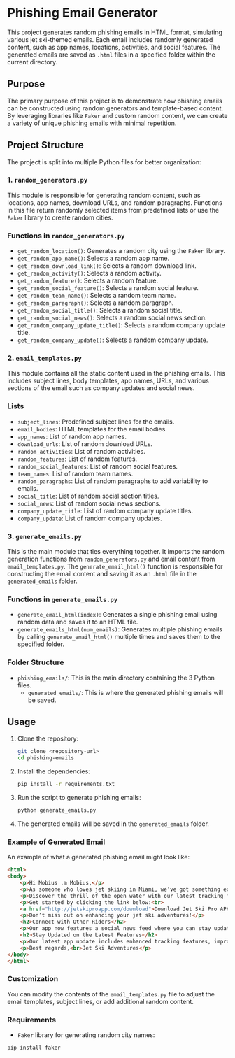 # Phishing Email Generator

This project generates random phishing emails in HTML format, simulating various jet ski-themed emails. Each email includes randomly generated content, such as app names, locations, activities, and social features. The generated emails are saved as `.html` files in a specified folder within the current directory.

## Purpose

The primary purpose of this project is to demonstrate how phishing emails can be constructed using random generators and template-based content. By leveraging libraries like `Faker` and custom random content, we can create a variety of unique phishing emails with minimal repetition.

## Project Structure

The project is split into multiple Python files for better organization:

### 1. `random_generators.py`

This module is responsible for generating random content, such as locations, app names, download URLs, and random paragraphs. Functions in this file return randomly selected items from predefined lists or use the `Faker` library to create random cities.

### Functions in `random_generators.py`

- `get_random_location()`: Generates a random city using the `Faker` library.
- `get_random_app_name()`: Selects a random app name.
- `get_random_download_link()`: Selects a random download link.
- `get_random_activity()`: Selects a random activity.
- `get_random_feature()`: Selects a random feature.
- `get_random_social_feature()`: Selects a random social feature.
- `get_random_team_name()`: Selects a random team name.
- `get_random_paragraph()`: Selects a random paragraph.
- `get_random_social_title()`: Selects a random social title.
- `get_random_social_news()`: Selects a random social news section.
- `get_random_company_update_title()`: Selects a random company update title.
- `get_random_company_update()`: Selects a random company update.

### 2. `email_templates.py`

This module contains all the static content used in the phishing emails. This includes subject lines, body templates, app names, URLs, and various sections of the email such as company updates and social news.

### Lists

- `subject_lines`: Predefined subject lines for the emails.
- `email_bodies`: HTML templates for the email bodies.
- `app_names`: List of random app names.
- `download_urls`: List of random download URLs.
- `random_activities`: List of random activities.
- `random_features`: List of random features.
- `random_social_features`: List of random social features.
- `team_names`: List of random team names.
- `random_paragraphs`: List of random paragraphs to add variability to emails.
- `social_title`: List of random social section titles.
- `social_news`: List of random social news sections.
- `company_update_title`: List of random company update titles.
- `company_update`: List of random company updates.

### 3. `generate_emails.py`

This is the main module that ties everything together. It imports the random generation functions from `random_generators.py` and email content from `email_templates.py`. The `generate_email_html()` function is responsible for constructing the email content and saving it as an `.html` file in the `generated_emails` folder.

### Functions in `generate_emails.py`

- `generate_email_html(index)`: Generates a single phishing email using random data and saves it to an HTML file.
- `generate_emails_html(num_emails)`: Generates multiple phishing emails by calling `generate_email_html()` multiple times and saves them to the specified folder.

### Folder Structure

- `phishing_emails/`: This is the main directory containing the 3 Python files.
  - `generated_emails/`: This is where the generated phishing emails will be saved.

## Usage

1. Clone the repository:

    ```bash
    git clone <repository-url>
    cd phishing-emails
    ```

2. Install the dependencies:

    ```bash
    pip install -r requirements.txt
    ```

3. Run the script to generate phishing emails:

    ```bash
    python generate_emails.py
    ```

4. The generated emails will be saved in the `generated_emails` folder.

### Example of Generated Email

An example of what a generated phishing email might look like:

```html
<html>
<body>
    <p>Hi Mobius .m Mobius,</p>
    <p>As someone who loves jet skiing in Miami, we’ve got something exciting for you! Our new app, <strong>Jet Ski Pro</strong>, helps you track your next adventure, get real-time weather forecasts, and connect with other jet ski enthusiasts worldwide.</p>
    <p>Discover the thrill of the open water with our latest tracking features. Whether you're a pro or just starting, this app will elevate your experience!</p>
    <p>Get started by clicking the link below:<br>
    <a href="http://jetskiproapp.com/download">Download Jet Ski Pro APK</a></p>
    <p>Don’t miss out on enhancing your jet ski adventures!</p>
    <h2>Connect with Other Riders</h2>
    <p>Our app now features a social news feed where you can stay updated on the latest trends in the jet ski community. Don't miss out on the fun!</p>
    <h2>Stay Updated on the Latest Features</h2>
    <p>Our latest app update includes enhanced tracking features, improved weather forecasts, and a brand-new social news feed. Download now to experience the difference!</p>
    <p>Best regards,<br>Jet Ski Adventures</p>
</body>
</html>
```

### Customization

You can modify the contents of the `email_templates.py` file to adjust the email templates, subject lines, or add additional random content.

### Requirements

- `Faker` library for generating random city names:

```bash
pip install faker
```

